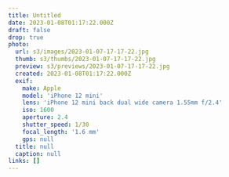 ```yaml
---
title: Untitled
date: 2023-01-08T01:17:22.000Z
draft: false
drop: true
photo:
  url: s3/images/2023-01-07-17-17-22.jpg
  thumb: s3/thumbs/2023-01-07-17-17-22.jpg
  preview: s3/previews/2023-01-07-17-17-22.jpg
  created: 2023-01-08T01:17:22.000Z
  exif:
    make: Apple
    model: 'iPhone 12 mini'
    lens: 'iPhone 12 mini back dual wide camera 1.55mm f/2.4'
    iso: 1600
    aperture: 2.4
    shutter_speed: 1/30
    focal_length: '1.6 mm'
    gps: null
  title: null
  caption: null
links: []
---
```

